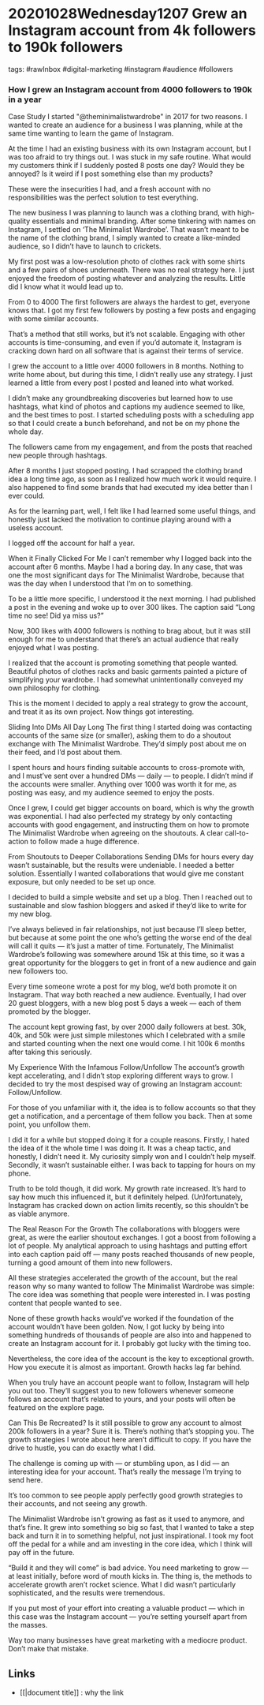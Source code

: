 # 20201028Wednesday1207 Grew an Instagram account from 4k followers to 190k followers

tags: #rawInbox #digital-marketing #instagram #audience #followers

### How I grew an Instagram account from 4000 followers to 190k in a year
Case Study
I started "@theminimalistwardrobe" in 2017 for two reasons. I wanted to create an audience for a business I was planning, while at the same time wanting to learn the game of Instagram.

At the time I had an existing business with its own Instagram account, but I was too afraid to try things out. I was stuck in my safe routine. What would my customers think if I suddenly posted 8 posts one day? Would they be annoyed? Is it weird if I post something else than my products?

These were the insecurities I had, and a fresh account with no responsibilities was the perfect solution to test everything.

The new business I was planning to launch was a clothing brand, with high-quality essentials and minimal branding. After some tinkering with names on Instagram, I settled on ‘The Minimalist Wardrobe’. That wasn’t meant to be the name of the clothing brand, I simply wanted to create a like-minded audience, so I didn’t have to launch to crickets.

My first post was a low-resolution photo of clothes rack with some shirts and a few pairs of shoes underneath. There was no real strategy here. I just enjoyed the freedom of posting whatever and analyzing the results. Little did I know what it would lead up to.

From 0 to 4000
The first followers are always the hardest to get, everyone knows that. I got my first few followers by posting a few posts and engaging with some similar accounts.

That’s a method that still works, but it’s not scalable. Engaging with other accounts is time-consuming, and even if you’d automate it, Instagram is cracking down hard on all software that is against their terms of service.

I grew the account to a little over 4000 followers in 8 months. Nothing to write home about, but during this time, I didn’t really use any strategy. I just learned a little from every post I posted and leaned into what worked.

I didn’t make any groundbreaking discoveries but learned how to use hashtags, what kind of photos and captions my audience seemed to like, and the best times to post. I started scheduling posts with a scheduling app so that I could create a bunch beforehand, and not be on my phone the whole day.

The followers came from my engagement, and from the posts that reached new people through hashtags.

After 8 months I just stopped posting. I had scrapped the clothing brand idea a long time ago, as soon as I realized how much work it would require. I also happened to find some brands that had executed my idea better than I ever could.

As for the learning part, well, I felt like I had learned some useful things, and honestly just lacked the motivation to continue playing around with a useless account.

I logged off the account for half a year.

When it Finally Clicked For Me
I can’t remember why I logged back into the account after 6 months. Maybe I had a boring day. In any case, that was one the most significant days for The Minimalist Wardrobe, because that was the day when I understood that I’m on to something.

To be a little more specific, I understood it the next morning. I had published a post in the evening and woke up to over 300 likes. The caption said “Long time no see! Did ya miss us?”

Now, 300 likes with 4000 followers is nothing to brag about, but it was still enough for me to understand that there’s an actual audience that really enjoyed what I was posting.

I realized that the account is promoting something that people wanted. Beautiful photos of clothes racks and basic garments painted a picture of simplifying your wardrobe. I had somewhat unintentionally conveyed my own philosophy for clothing.

This is the moment I decided to apply a real strategy to grow the account, and treat it as its own project. Now things got interesting.

Sliding Into DMs All Day Long
The first thing I started doing was contacting accounts of the same size (or smaller), asking them to do a shoutout exchange with The Minimalist Wardrobe. They’d simply post about me on their feed, and I’d post about them.

I spent hours and hours finding suitable accounts to cross-promote with, and I must’ve sent over a hundred DMs — daily — to people. I didn’t mind if the accounts were smaller. Anything over 1000 was worth it for me, as posting was easy, and my audience seemed to enjoy the posts.

Once I grew, I could get bigger accounts on board, which is why the growth was exponential. I had also perfected my strategy by only contacting accounts with good engagement, and instructing them on how to promote The Minimalist Wardrobe when agreeing on the shoutouts. A clear call-to-action to follow made a huge difference.

From Shoutouts to Deeper Collaborations
Sending DMs for hours every day wasn’t sustainable, but the results were undeniable. I needed a better solution. Essentially I wanted collaborations that would give me constant exposure, but only needed to be set up once.

I decided to build a simple website and set up a blog. Then I reached out to sustainable and slow fashion bloggers and asked if they’d like to write for my new blog.

I’ve always believed in fair relationships, not just because I’ll sleep better, but because at some point the one who’s getting the worse end of the deal will call it quits — it’s just a matter of time. Fortunately, The Minimalist Wardrobe’s following was somewhere around 15k at this time, so it was a great opportunity for the bloggers to get in front of a new audience and gain new followers too.

Every time someone wrote a post for my blog, we’d both promote it on Instagram. That way both reached a new audience. Eventually, I had over 20 guest bloggers, with a new blog post 5 days a week — each of them promoted by the blogger.

The account kept growing fast, by over 2000 daily followers at best. 30k, 40k, and 50k were just simple milestones which I celebrated with a smile and started counting when the next one would come. I hit 100k 6 months after taking this seriously.

My Experience With the Infamous Follow/Unfollow
The account’s growth kept accelerating, and I didn’t stop exploring different ways to grow. I decided to try the most despised way of growing an Instagram account: Follow/Unfollow.

For those of you unfamiliar with it, the idea is to follow accounts so that they get a notification, and a percentage of them follow you back. Then at some point, you unfollow them.

I did it for a while but stopped doing it for a couple reasons. Firstly, I hated the idea of it the whole time I was doing it. It was a cheap tactic, and honestly, I didn’t need it. My curiosity simply won and I couldn’t help myself. Secondly, it wasn’t sustainable either. I was back to tapping for hours on my phone.

Truth to be told though, it did work. My growth rate increased. It’s hard to say how much this influenced it, but it definitely helped. (Un)fortunately, Instagram has cracked down on action limits recently, so this shouldn’t be as viable anymore.

The Real Reason For the Growth
The collaborations with bloggers were great, as were the earlier shoutout exchanges. I got a boost from following a lot of people. My analytical approach to using hashtags and putting effort into each caption paid off — many posts reached thousands of new people, turning a good amount of them into new followers.

All these strategies accelerated the growth of the account, but the real reason why so many wanted to follow The Minimalist Wardrobe was simple: The core idea was something that people were interested in. I was posting content that people wanted to see.

None of these growth hacks would’ve worked if the foundation of the account wouldn’t have been golden. Now, I got lucky by being into something hundreds of thousands of people are also into and happened to create an Instagram account for it. I probably got lucky with the timing too.

Nevertheless, the core idea of the account is the key to exceptional growth. How you execute it is almost as important. Growth hacks lag far behind.

When you truly have an account people want to follow, Instagram will help you out too. They’ll suggest you to new followers whenever someone follows an account that’s related to yours, and your posts will often be featured on the explore page.

Can This Be Recreated?
Is it still possible to grow any account to almost 200k followers in a year? Sure it is. There’s nothing that’s stopping you. The growth strategies I wrote about here aren’t difficult to copy. If you have the drive to hustle, you can do exactly what I did.

The challenge is coming up with — or stumbling upon, as I did — an interesting idea for your account. That’s really the message I’m trying to send here.

It’s too common to see people apply perfectly good growth strategies to their accounts, and not seeing any growth.

The Minimalist Wardrobe isn’t growing as fast as it used to anymore, and that’s fine. It grew into something so big so fast, that I wanted to take a step back and turn it in to something helpful, not just inspirational. I took my foot off the pedal for a while and am investing in the core idea, which I think will pay off in the future.

“Build it and they will come” is bad advice. You need marketing to grow — at least initially, before word of mouth kicks in. The thing is, the methods to accelerate growth aren’t rocket science. What I did wasn’t particularly sophisticated, and the results were tremendous.

If you put most of your effort into creating a valuable product — which in this case was the Instagram account — you’re setting yourself apart from the masses.

Way too many businesses have great marketing with a mediocre product. Don’t make that mistake.
## Links
- [[|document title]] : why the link